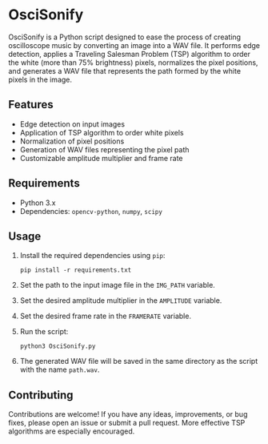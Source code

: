 # OsciSonify

OsciSonify is a Python script designed to ease the process of creating oscilloscope music by converting an image into a WAV file. It performs edge detection, applies a Traveling Salesman Problem (TSP) algorithm to order the white (more than 75% brightness) pixels, normalizes the pixel positions, and generates a WAV file that represents the path formed by the white pixels in the image.

## Features

- Edge detection on input images
- Application of TSP algorithm to order white pixels
- Normalization of pixel positions
- Generation of WAV files representing the pixel path
- Customizable amplitude multiplier and frame rate

## Requirements

- Python 3.x
- Dependencies: `opencv-python`, `numpy`, `scipy`

## Usage

1. Install the required dependencies using `pip`:
    
    ```shell
    pip install -r requirements.txt
    ```

2. Set the path to the input image file in the `IMG_PATH` variable.
3. Set the desired amplitude multiplier in the `AMPLITUDE` variable.
4. Set the desired frame rate in the `FRAMERATE` variable.
5. Run the script:
    
    ```shell
    python3 OsciSonify.py
    ```

6. The generated WAV file will be saved in the same directory as the script with the name `path.wav`.

## Contributing

Contributions are welcome! If you have any ideas, improvements, or bug fixes, please open an issue or submit a pull request.  More effective TSP algorithms are especially encouraged.

